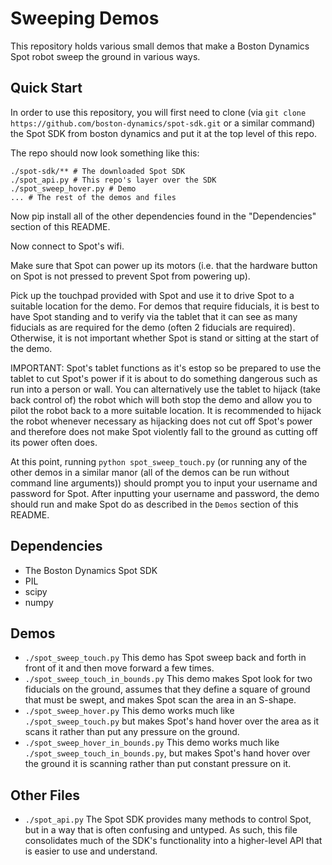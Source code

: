 
# Sweeping Demos

This repository holds various small demos that make a Boston Dynamics Spot robot sweep the ground in various ways.

## Quick Start

In order to use this repository, you will first need to clone (via `git clone https://github.com/boston-dynamics/spot-sdk.git` or a similar command) the Spot SDK from boston dynamics and put it at the top level of this repo.

The repo should now look something like this:
```text
./spot-sdk/** # The downloaded Spot SDK
./spot_api.py # This repo's layer over the SDK
./spot_sweep_hover.py # Demo
... # The rest of the demos and files
```

Now pip install all of the other dependencies found in the "Dependencies" section of this README.

Now connect to Spot's wifi.

Make sure that Spot can power up its motors (i.e. that the hardware button on Spot is not pressed to prevent Spot from powering up).

Pick up the touchpad provided with Spot and use it to drive Spot to a suitable location for the demo. For demos that require fiducials, it is best to have Spot standing and to verify via the tablet that it can see as many fiducials as are required for the demo (often 2 fiducials are required). Otherwise, it is not important whether Spot is stand or sitting at the start of the demo.

IMPORTANT: Spot's tablet functions as it's estop so be prepared to use the tablet to cut Spot's power if it is about to do something dangerous such as run into a person or wall. You can alternatively use the tablet to hijack (take back control of) the robot which will both stop the demo and allow you to pilot the robot back to a more suitable location. It is recommended to hijack the robot whenever necessary as hijacking does not cut off Spot's power and therefore does not make Spot violently fall to the ground as cutting off its power often does.

At this point, running `python spot_sweep_touch.py` (or running any of the other demos in a similar manor (all of the demos can be run without command line arguments)) should prompt you to input your username and password for Spot. After inputting your username and password, the demo should run and make Spot do as described in the `Demos` section of this README.

## Dependencies

 - The Boston Dynamics Spot SDK
 - PIL
 - scipy
 - numpy

## Demos
 - `./spot_sweep_touch.py` This demo has Spot sweep back and forth in front of it and then move forward a few times.
 - `./spot_sweep_touch_in_bounds.py` This demo makes Spot look for two fiducials on the ground, assumes that they define a square of ground that must be swept, and makes Spot scan the area in an S-shape.
 - `./spot_sweep_hover.py` This demo works much like `./spot_sweep_touch.py` but makes Spot's hand hover over the area as it scans it rather than put any pressure on the ground.
 - `./spot_sweep_hover_in_bounds.py` This demo works much like `./spot_sweep_touch_in_bounds.py`, but makes Spot's hand hover over the ground it is scanning rather than put constant pressure on it.

## Other Files
 - `./spot_api.py` The Spot SDK provides many methods to control Spot, but in a way that is often confusing and untyped. As such, this file consolidates much of the SDK's functionality into a higher-level API that is easier to use and understand.




